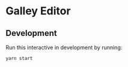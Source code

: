 Galley Editor
=============

## Development

Run this interactive in development by running:

```shell
yarn start
```

